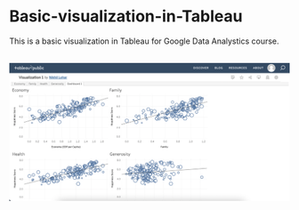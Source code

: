 # Basic-visualization-in-Tableau
This is a basic visualization in Tableau for Google Data Analystics course.

<br>
<img width="1096" alt="Screen Shot 2022-06-26 at 2.05.02 PM.png" src="Screen Shot 2022-06-26 at 2.05.02 PM.png">
